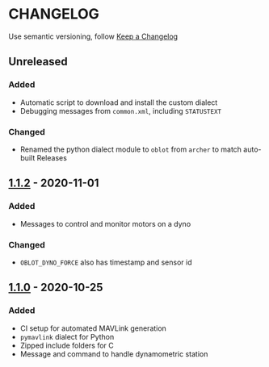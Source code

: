 # CHANGELOG

Use semantic versioning, follow [Keep a Changelog](https://keepachangelog.com/en/1.0.0/)

## Unreleased
### Added
- Automatic script to download and install the custom dialect
- Debugging messages from `common.xml`, including `STATUSTEXT`

### Changed
- Renamed the python dialect module to `oblot` from `archer` to match auto-built Releases

## [1.1.2] - 2020-11-01
### Added
- Messages to control and monitor motors on a dyno

### Changed
- `OBLOT_DYNO_FORCE` also has timestamp and sensor id

## [1.1.0] - 2020-10-25
### Added
- CI setup for automated MAVLink generation
- `pymavlink` dialect for Python
- Zipped include folders for C
- Message and command to handle dynamometric station

[1.1.2]: https://gitlab.com/wut-daas/oblot-embedded/-/releases/1.1.2
[1.1.0]: https://gitlab.com/wut-daas/oblot-embedded/-/releases/1.1.0
